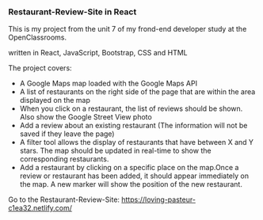 ### Restaurant-Review-Site in React

This is my project from the unit 7 of my frond-end developer study at the OpenClassrooms. 

written in React, JavaScript, Bootstrap, CSS and HTML

The project covers:

- A Google Maps map loaded with the Google Maps API
- A list of restaurants on the right side of the page that are within the area displayed on the map
- When you click on a restaurant, the list of reviews should be shown. Also show the Google Street View photo
- Add a review about an existing restaurant (The information will not be saved if they leave the page)
- A filter tool allows the display of restaurants that have between X and Y stars. The map should be updated in real-time to show the  corresponding restaurants.
- Add a restaurant by clicking on a specific place on the map.Once a review or restaurant has been added, it should appear immediately on the map. A new marker will show the position of the new restaurant.

Go to the Restaurant-Review-Site: https://loving-pasteur-c1ea32.netlify.com/
